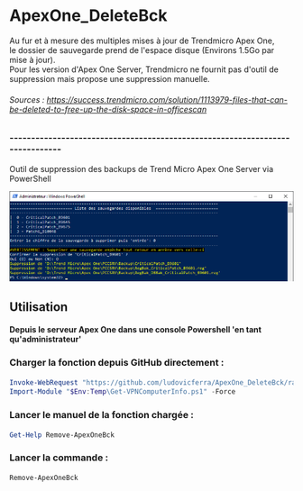 # ApexOne_DeleteBck
Au fur et à mesure des multiples mises à jour de Trendmicro Apex One,  
le dossier de sauvegarde prend de l'espace disque (Environs 1.5Go par mise à jour).  
Pour les version d'Apex One Server, Trendmicro ne fournit pas d'outil de suppression mais propose une suppression manuelle.  
###### Sources : https://success.trendmicro.com/solution/1113979-files-that-can-be-deleted-to-free-up-the-disk-space-in-officescan
### -----------------------------------------------------------------------------
Outil de suppression des backups de Trend Micro Apex One Server via PowerShell
   
![Remove-ApexOneBck-Capture](https://github.com/ludovicferra/ApexOne_DeleteBck/raw/main/Remove-ApexOneBck-Capture.png)

## Utilisation
#### Depuis le serveur Apex One dans une console Powershell 'en tant qu'administrateur'
### Charger la fonction depuis GitHub directement :  
```PowerShell
Invoke-WebRequest "https://github.com/ludovicferra/ApexOne_DeleteBck/raw/main/Remove-ApexOneBackups-Console.ps1" -outfile "$Env:Temp\Get-VPNComputerInfo.ps1"
Import-Module "$Env:Temp\Get-VPNComputerInfo.ps1" -Force
```
### Lancer le manuel de la fonction chargée :
```PowerShell
Get-Help Remove-ApexOneBck
```
### Lancer la commande :
```PowerShell
Remove-ApexOneBck
```
